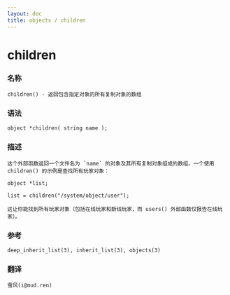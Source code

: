 ```yaml
---
layout: doc
title: objects / children
---
```

# children

### 名称

    children() - 返回包含指定对象的所有复制对象的数组

### 语法

    object *children( string name );

### 描述

    这个外部函数返回一个文件名为 `name` 的对象及其所有复制对象组成的数组。一个使用 children() 的示例是查找所有玩家对象：

    object *list;

    list = children("/system/object/user");

    这让你能找到所有玩家对象（包括在线玩家和断线玩家，而 users() 外部函数仅报告在线玩家）。

### 参考

    deep_inherit_list(3), inherit_list(3), objects(3)

### 翻译

    雪风(i@mud.ren)
